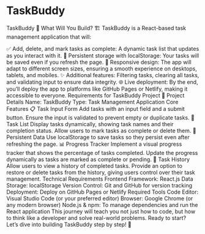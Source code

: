 # TaskBuddy
TaskBuddy 🚀
What Will You Build? 🏗️
TaskBuddy is a React-based task management application that will:

✅ Add, delete, and mark tasks as complete: A dynamic task list that updates as you interact with it.
💾 Persistent storage with localStorage: Your tasks will be saved even if you refresh the page.
📱 Responsive design: The app will adapt to different screen sizes, ensuring a smooth experience on desktops, tablets, and mobiles.
✨ Additional features: Filtering tasks, clearing all tasks, and validating input to ensure data integrity.
🌐 Live deployment: By the end, you’ll deploy the app to platforms like GitHub Pages or Netlify, making it accessible to everyone.
Requirements for TaskBuddy Project 📝
Project Details
Name: TaskBuddy
Type: Task Management Application
Core Features
📋 Task Input Form
Add tasks with an input field and a submit button.
Ensure the input is validated to prevent empty or duplicate tasks.
📝 Task List
Display tasks dynamically, showing task names and their completion status.
Allow users to mark tasks as complete or delete them.
💾 Persistent Data
Use localStorage to save tasks so they persist even after refreshing the page.
📊 Progress Tracker
Implement a visual progress tracker that shows the percentage of tasks completed.
Update the progress dynamically as tasks are marked as complete or pending.
📜 Task History
Allow users to view a history of completed tasks.
Provide an option to restore or delete tasks from the history, giving users control over their task management.
Technical Requirements
Frontend Framework: React.js
Data Storage: localStorage
Version Control: Git and GitHub for version tracking
Deployment: Deploy on GitHub Pages or Netlify
Required Tools
Code Editor: Visual Studio Code (or your preferred editor)
Browser: Google Chrome (or any modern browser)
Node.js & npm: To manage dependencies and run the React application
This journey will teach you not just how to code, but how to think like a developer and solve real-world problems.
Ready to start? Let’s dive into building TaskBuddy step by step! 🌟
